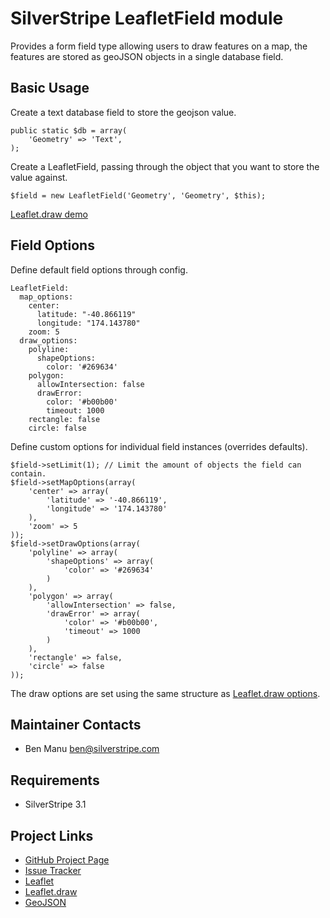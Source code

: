 # SilverStripe LeafletField module

Provides a form field type allowing users to draw features on a map, the features are stored as geoJSON objects in a single database field.


## Basic Usage

Create a text database field to store the geojson value.

    public static $db = array(
        'Geometry' => 'Text',
    );

Create a LeafletField, passing through the object that you want to store the value against.

    $field = new LeafletField('Geometry', 'Geometry', $this);

[Leaflet.draw demo](http://leaflet.github.io/Leaflet.draw/)


## Field Options

Define default field options through config.

    LeafletField:
      map_options:
        center: 
          latitude: "-40.866119"
          longitude: "174.143780"
        zoom: 5
      draw_options:
        polyline:
          shapeOptions:
            color: '#269634'
        polygon:
          allowIntersection: false
          drawError:
            color: '#b00b00'
            timeout: 1000
        rectangle: false
        circle: false

Define custom options for individual field instances (overrides defaults).

    $field->setLimit(1); // Limit the amount of objects the field can contain.
    $field->setMapOptions(array(
        'center' => array(
            'latitude' => '-40.866119',
            'longitude' => '174.143780'
        ),
        'zoom' => 5
    ));
    $field->setDrawOptions(array(
        'polyline' => array(
            'shapeOptions' => array(
                'color' => '#269634'
            )
        ),
        'polygon' => array(
            'allowIntersection' => false,
            'drawError' => array(
                'color' => '#b00b00',
                'timeout' => 1000
            )
        ),
        'rectangle' => false,
        'circle' => false
    ));

The draw options are set using the same structure as [Leaflet.draw options](https://github.com/Leaflet/Leaflet.draw#drawoptions).


## Maintainer Contacts

* Ben Manu <ben@silverstripe.com>

## Requirements

* SilverStripe 3.1

## Project Links
* [GitHub Project Page](https://github.com/benmanu/silverstripe-leafletfield)
* [Issue Tracker](https://github.com/benmanu/silverstripe-leafletfield/issues)
* [Leaflet](http://leafletjs.com/)
* [Leaflet.draw](https://github.com/Leaflet/Leaflet.draw)
* [GeoJSON](http://geojson.org/geojson-spec.html)
